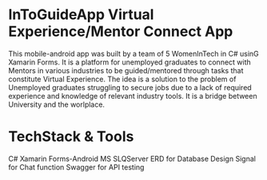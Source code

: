 # InToGuideApp Virtual Experience/Mentor Connect App
This mobile-android app was built by a team of 5 WomenInTech in C# usinG Xamarin Forms.
It is a platform for unemployed graduates to connect with Mentors in various industries to be guided/mentored through tasks that constitute Virtual Experience.
The idea is a solution to the problem of Unemployed graduates struggling to secure jobs due to a lack of required experience and knowledge of relevant industry tools.
It is a bridge between University and the worlplace.

# TechStack & Tools
C#
Xamarin Forms-Android
MS SLQServer
ERD for Database Design
Signal for Chat function
Swagger for API testing

